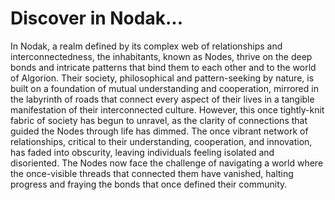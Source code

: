 # Discover in Nodak...
In Nodak, a realm defined by its complex web of relationships and interconnectedness, the inhabitants, known as Nodes, thrive on the deep bonds and intricate patterns that bind them to each other and to the world of Algorion. Their society, philosophical and pattern-seeking by nature, is built on a foundation of mutual understanding and cooperation, mirrored in the labyrinth of roads that connect every aspect of their lives in a tangible manifestation of their interconnected culture. However, this once tightly-knit fabric of society has begun to unravel, as the clarity of connections that guided the Nodes through life has dimmed. The once vibrant network of relationships, critical to their understanding, cooperation, and innovation, has faded into obscurity, leaving individuals feeling isolated and disoriented. The Nodes now face the challenge of navigating a world where the once-visible threads that connected them have vanished, halting progress and fraying the bonds that once defined their community.